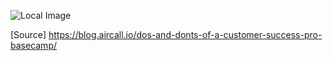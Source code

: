 ![Local Image](./images/Customer-success-pros-768x628.png>)

[Source]
https://blog.aircall.io/dos-and-donts-of-a-customer-success-pro-basecamp/






